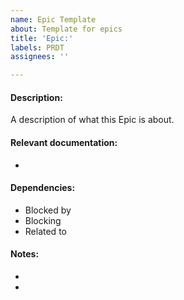```yaml
---
name: Epic Template
about: Template for epics
title: 'Epic:'
labels: PRDT
assignees: ''

---
```


#### Description:
A description of what this Epic is about.

#### Relevant documentation:
- 

#### Dependencies:
- Blocked by
- Blocking
- Related to

#### Notes:
- 
-
